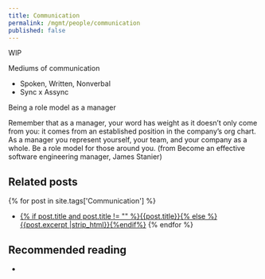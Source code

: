 ```yaml
---
title: Communication
permalink: /mgmt/people/communication
published: false
---
```


WIP

Mediums of communication

- Spoken, Written, Nonverbal
- Sync x Assync

Being a role model as a manager

Remember that as a manager, your word has weight as it doesn’t only come from you: it comes from an established position in the company’s org chart. As a manager you represent yourself, your team, and your company as a whole. Be a role model for those around you. (from Become an effective software engineering manager, James Stanier)

## Related posts

{% for post in site.tags['Communication'] %}
- <a href="{{ site.baseurl }}{{ post.url }}">{% if post.title and post.title != "" %}{{post.title}}{% else %}{{post.excerpt |strip_html}}{%endif%}</a>
{% endfor %}

## Recommended reading

- 